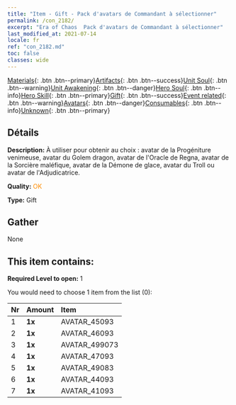 ```yaml
---
title: "Item - Gift - Pack d'avatars de Commandant à sélectionner"
permalink: /con_2182/
excerpt: "Era of Chaos  Pack d'avatars de Commandant à sélectionner"
last_modified_at: 2021-07-14
locale: fr
ref: "con_2182.md"
toc: false
classes: wide
---
```

 [Materials](/ItemsFR/){: .btn .btn--primary}[Artifacts](/ItemsFR/Artifacts/){: .btn .btn--success}[Unit Soul](/ItemsFR/UnitSoul/){: .btn .btn--warning}[Unit Awakening](/ItemsFR/UnitAwakening/){: .btn .btn--danger}[Hero Soul](/ItemsFR/HeroSoul/){: .btn .btn--info}[Hero Skill](/ItemsFR/HeroSkill/){: .btn .btn--primary}[Gift](/ItemsFR/Gift/){: .btn .btn--success}[Event related](/ItemsFR/Events/){: .btn .btn--warning}[Avatars](/ItemsFR/Avatars/){: .btn .btn--danger}[Consumables](/ItemsFR/Consumables/){: .btn .btn--info}[Unknown](/ItemsFR/Unknown/){: .btn .btn--primary}

## Détails
 **Description:** À utiliser pour obtenir au choix : avatar de la Progéniture venimeuse, avatar du Golem dragon, avatar de l'Oracle de Regna, avatar de la Sorcière maléfique, avatar de la Démone de glace, avatar du Troll ou avatar de l'Adjudicatrice.

 **Quality:** <span style="color: #FF8C00">OK</span>

 **Type:** Gift

## Gather

  None

## This item contains:

 **Required Level to open:** 1

 You would need to choose 1 item from the list (0):

  | Nr | Amount |     Item    |
  |:---|:-------|:------------|
  | 1 |  **1x** | AVATAR_45093 |  | 
  | 2 |  **1x** | AVATAR_46093 |  | 
  | 3 |  **1x** | AVATAR_499073 |  | 
  | 4 |  **1x** | AVATAR_47093 |  | 
  | 5 |  **1x** | AVATAR_49083 |  | 
  | 6 |  **1x** | AVATAR_44093 |  | 
  | 7 |  **1x** | AVATAR_41093 |  | 
